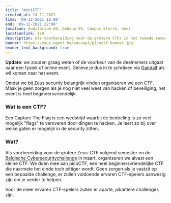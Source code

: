 ```yaml
---
title: "miniCTF"
created_at: 14-11-2021
time: '09-12-2021 18:00'
end: '09-12-2021 22:00'
location: Auditorium A0, Gebouw S9, Campus Sterre, Gent
locationlink: $s9
description: Als voorbereiding voor de grotere CTFs in het tweede semester, kan je nu al meedoen met een kleinere CTF
banner: https://zeus.ugent.be/zeuswpi/picoctf_banner.jpg
header_text_background: true
---
```


**Update**: we zouden graag weten of de voorkeur van de deelnemers uitgaat naar een fysiek of online event. Gelieve je dus in te schrijven via [Gandalf](https://event.fkgent.be/events/331) als wil komen naar het event.

Omdat we bij Zeus security belangrijk vinden organiseren we een CTF. Maak je geen zorgen als je nog niet veel weet van hacken of beveiliging, het event is heel beginnersvriendelijk.

### Wat is een CTF?

Een Capture The Flag is een  wedstrijd waarbij de bedoeling is zo veel mogelijk "flags" te veroveren door dingen te hacken. Je leert zo bij over welke gaten er mogelijk in de security zitten.

### Wat?

Als voorbereiding voor de grotere Zeus-CTF volgend semester en de [Belgische Cybersecuritychallenge](https://cybersecuritychallenge.be/) in maart, organiseren we alvast een kleine CTF. We doen mee aan picoCTF,
een heel beginnersvriendelijke CTF die naarmate het einde toch pittiger wordt. Geen zorgen als je vastzit op een
bepaalde challenge, er zullen voldoende ervaren CTF-spelers aanwezig zijn om je verder te helpen.

Voor de meer ervaren CTF-spelers zullen er aparte, pikantere challenges zijn.
